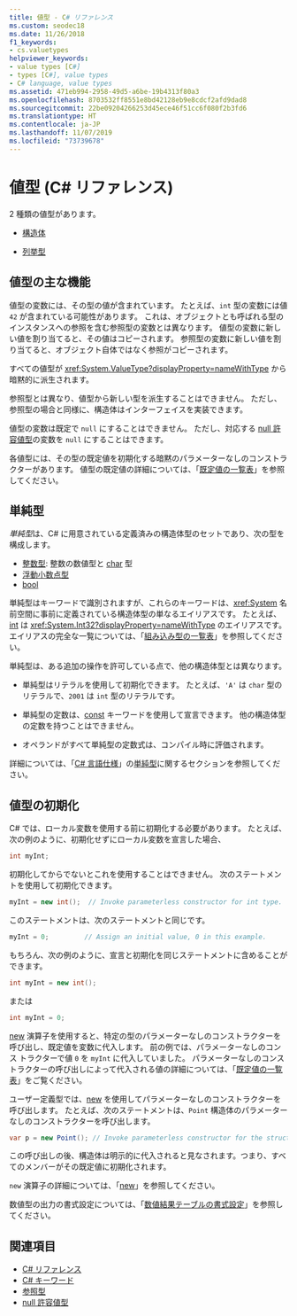 ```yaml
---
title: 値型 - C# リファレンス
ms.custom: seodec18
ms.date: 11/26/2018
f1_keywords:
- cs.valuetypes
helpviewer_keywords:
- value types [C#]
- types [C#], value types
- C# language, value types
ms.assetid: 471eb994-2958-49d5-a6be-19b4313f80a3
ms.openlocfilehash: 8703532ff8551e8bd42128eb9e8cdcf2afd9dad8
ms.sourcegitcommit: 22be09204266253d45ece46f51cc6f080f2b3fd6
ms.translationtype: HT
ms.contentlocale: ja-JP
ms.lasthandoff: 11/07/2019
ms.locfileid: "73739678"
---
```

# <a name="value-types-c-reference"></a>値型 (C# リファレンス)

2 種類の値型があります。

- [構造体](struct.md)

- [列挙型](enum.md)

## <a name="main-features-of-value-types"></a>値型の主な機能

値型の変数には、その型の値が含まれています。 たとえば、`int` 型の変数には値 `42` が含まれている可能性があります。 これは、オブジェクトとも呼ばれる型のインスタンスへの参照を含む参照型の変数とは異なります。 値型の変数に新しい値を割り当てると、その値はコピーされます。 参照型の変数に新しい値を割り当てると、オブジェクト自体ではなく参照がコピーされます。

すべての値型が <xref:System.ValueType?displayProperty=nameWithType> から暗黙的に派生されます。

参照型とは異なり、値型から新しい型を派生することはできません。 ただし、参照型の場合と同様に、構造体はインターフェイスを実装できます。

値型の変数は既定で `null` にすることはできません。 ただし、対応する [null 許容値型](../builtin-types/nullable-value-types.md)の変数を `null` にすることはできます。

各値型には、その型の既定値を初期化する暗黙のパラメーターなしのコンストラクターがあります。 値型の既定値の詳細については、「[既定値の一覧表](default-values-table.md)」を参照してください。

## <a name="simple-types"></a>単純型

*単純型*は、C# に用意されている定義済みの構造体型のセットであり、次の型を構成します。

- [整数型](../builtin-types/integral-numeric-types.md): 整数の数値型と [char](char.md) 型
- [浮動小数点型](../builtin-types/floating-point-numeric-types.md)
- [bool](bool.md)

単純型はキーワードで識別されますが、これらのキーワードは、<xref:System> 名前空間に事前に定義されている構造体型の単なるエイリアスです。 たとえば、[int](../builtin-types/integral-numeric-types.md) は <xref:System.Int32?displayProperty=nameWithType> のエイリアスです。 エイリアスの完全な一覧については、「[組み込み型の一覧表](built-in-types-table.md)」を参照してください。

単純型は、ある追加の操作を許可している点で、他の構造体型とは異なります。

- 単純型はリテラルを使用して初期化できます。 たとえば、`'A'` は `char` 型のリテラルで、`2001` は `int` 型のリテラルです。

- 単純型の定数は、[const](const.md) キーワードを使用して宣言できます。 他の構造体型の定数を持つことはできません。

- オペランドがすべて単純型の定数式は、コンパイル時に評価されます。

詳細については、「[C# 言語仕様](/dotnet/csharp/language-reference/language-specification/introduction)」の[単純型](~/_csharplang/spec/types.md#simple-types)に関するセクションを参照してください。

## <a name="initializing-value-types"></a>値型の初期化

C# では、ローカル変数を使用する前に初期化する必要があります。 たとえば、次の例のように、初期化せずにローカル変数を宣言した場合、

```csharp
int myInt;
```

初期化してからでないとこれを使用することはできません。 次のステートメントを使用して初期化できます。

```csharp
myInt = new int();  // Invoke parameterless constructor for int type.
```

このステートメントは、次のステートメントと同じです。

```csharp
myInt = 0;         // Assign an initial value, 0 in this example.
```

もちろん、次の例のように、宣言と初期化を同じステートメントに含めることができます。

```csharp
int myInt = new int();
```

または

```csharp
int myInt = 0;
```

[new](../operators/new-operator.md) 演算子を使用すると、特定の型のパラメーターなしのコンストラクターを呼び出し、既定値を変数に代入します。 前の例では、パラメーターなしのコンス トラクターで値 `0` を `myInt` に代入していました。 パラメーターなしのコンストラクターの呼び出しによって代入される値の詳細については、「[既定値の一覧表](default-values-table.md)」をご覧ください。

ユーザー定義型では、[new](../operators/new-operator.md) を使用してパラメーターなしのコンストラクターを呼び出します。 たとえば、次のステートメントは、`Point` 構造体のパラメーターなしのコンストラクターを呼び出します。

```csharp
var p = new Point(); // Invoke parameterless constructor for the struct.
```

この呼び出しの後、構造体は明示的に代入されると見なされます。つまり、すべてのメンバーがその既定値に初期化されます。

`new` 演算子の詳細については、「[new](../operators/new-operator.md)」を参照してください。

数値型の出力の書式設定については、「[数値結果テーブルの書式設定](formatting-numeric-results-table.md)」を参照してください。

## <a name="see-also"></a>関連項目

- [C# リファレンス](../index.md)
- [C# キーワード](index.md)
- [参照型](reference-types.md)
- [null 許容値型](../builtin-types/nullable-value-types.md)
